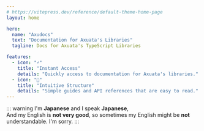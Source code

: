```yaml
---
# https://vitepress.dev/reference/default-theme-home-page
layout: home

hero:
  name: "Axudocs"
  text: "Documentation for Axuata's Libraries"
  tagline: Docs for Axuata's TypeScript Libraries

features:
  - icon: "⚡️"
    title: "Instant Access"
    details: "Quickly access to documentation for Axuata's libraries."
  - icon: "🧩"
    title: "Intuitive Structure"
    details: "Simple guides and API references that are easy to read."
---
```


::: warning
I'm **Japanese** and I speak **Japanese**,  
And my English is **not very good**, so sometimes my English might be **not** understandable. I'm sorry.
:::